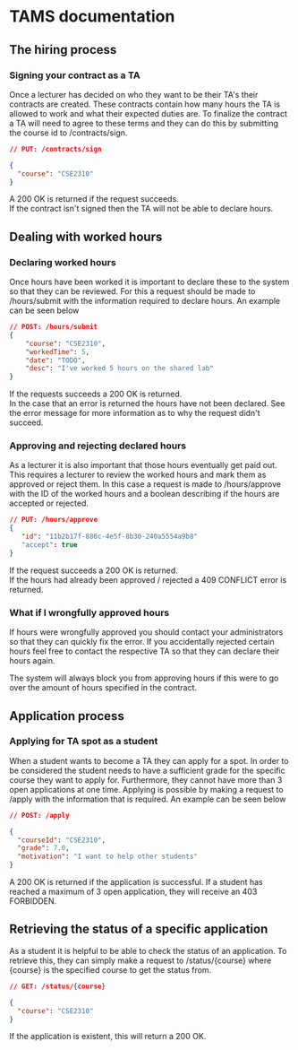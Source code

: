 

# TAMS documentation

## The hiring process

### Signing your contract as a TA
Once a lecturer has decided on who they want to be their TA's their contracts are created.
These contracts contain how many hours the TA is allowed to work and what their expected duties are.
To finalize the contract a TA will need to agree to these terms and they can do this by submitting 
the course id to /contracts/sign.

```json
// PUT: /contracts/sign

{
  "course": "CSE2310"
}
```

A 200 OK is returned if the request succeeds.  
If the contract isn't signed then the TA will not be able to declare hours.

## Dealing with worked hours

### Declaring worked hours
Once hours have been worked it is important to declare these to the system so that they can be reviewed.
For this a request should be made to /hours/submit with the information required to declare hours. An example can be seen below

```json
// POST: /hours/submit
{
    "course": "CSE2310",
    "workedTime": 5,
    "date": "TODO",
    "desc": "I've worked 5 hours on the shared lab"
}
```

If the requests succeeds a 200 OK is returned.  
In the case that an error is returned the hours have not been declared. See the error message for more information as to why the request didn't succeed.

### Approving and rejecting declared hours
As a lecturer it is also important that those hours eventually get paid out. This requires a lecturer to review the worked hours and mark them as approved or reject them.
In this case a request is made to /hours/approve with the ID of the worked hours and a boolean describing if the hours are accepted or rejected.
 ```json
// PUT: /hours/approve
{
    "id": "11b2b17f-886c-4e5f-8b30-240a5554a9b8"
    "accept": true
}
```

If the request succeeds a 200 OK is returned.  
If the hours had already been approved / rejected a 409 CONFLICT error is returned.

### What if I wrongfully approved hours

If hours were wrongfully approved you should contact your administrators so that they can quickly fix the error.
If you accidentally rejected certain hours feel free to contact the respective TA so that they can declare their hours again.

The system will always block you from approving hours if this were to go over the amount of hours specified in the contract.

## Application process

### Applying for TA spot as a student
When a student wants to become a TA they can apply for a spot.
In order to be considered the student needs to have a sufficient grade for the specific course they want to apply for. 
Furthermore, they cannot have more than 3 open applications at one time.
Applying is possible by making a request to /apply with the information that is required. An example can be seen below

```json
// POST: /apply

{
  "courseId": "CSE2310",
  "grade": 7.0,
  "motivation": "I want to help other students"
}
```

A 200 OK is returned if the application is successful.
If a student has reached a maximum of 3 open application, they will receive an 403 FORBIDDEN.

## Retrieving the status of a specific application
As a student it is helpful to be able to check the status of an application. To retrieve this, they can simply make a request to /status/{course}
where {course} is the specified course to get the status from.

```json
// GET: /status/{course}

{
  "course": "CSE2310"
}
```
If the application is existent, this will return a 200 OK. 

